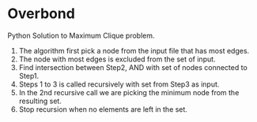 # Overbond

Python Solution to Maximum Clique problem.

1. The algorithm first pick a node from the input file that has most edges.
2. The node with most edges is excluded from the set of input.
3. Find intersection between Step2, AND with set of nodes connected to Step1.
4. Steps 1 to 3 is called recursively with set from Step3 as input.
5. In the 2nd recursive call we are picking the minimum node from the resulting set.
6. Stop recursion when no elements are left in the set.

